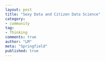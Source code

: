 ```yaml
---
layout: post
title: "Sexy Data and Citizen Data Science"
category:
- community
tag:
- Thinking
comments: true
author: "LM"
meta: "Springfield"
published: true
---
```


